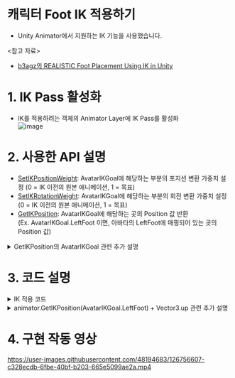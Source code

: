 캐릭터 Foot IK 적용하기
===
- Unity Animator에서 지원하는 IK 기능을 사용했습니다.

<참고 자료>
- [b3agz의 REALISTIC Foot Placement Using IK in Unity](https://youtu.be/rGB1ipH6DrM)


# 1. IK Pass 활성화
- IK를 적용하려는 객체의 Animator Layer에 IK Pass를 활성화   
![image](https://user-images.githubusercontent.com/48194683/126750021-03c35bf3-b8aa-4fa1-9f9b-6da1933b476d.png)


# 2. 사용한 API 설명
- [SetIKPositionWeight](https://docs.unity3d.com/ScriptReference/Animator.SetIKPositionWeight.html): AvatarIKGoal에 해당하는 부분의 포지션 변환 가중치 설정 (0 = IK 이전의 원본 애니메이션, 1 = 목표)
- [SetIKRotationWeight](https://docs.unity3d.com/ScriptReference/Animator.SetIKRotationWeight.html): AvatarIKGoal에 해당하는 부분의 회전 변환 가중치 설정 (0 = IK 이전의 원본 애니메이션, 1 = 목표)
- [GetIKPosition](https://docs.unity3d.com/ScriptReference/Animator.GetIKPosition.html): AvatarIKGoal에 해당하는 곳의 Position 값 반환 <br>(Ex. AvatarIKGoal.LeftFoot 이면, 아바타의 LeftFoot에 매핑되어 있는 곳의 Position 값) 
<details>
  <summary> GetIKPosition의 AvatarIKGoal 관련 추가 설명 </summary>
  
<br>
 - 아바타 매핑   
  
![image](https://user-images.githubusercontent.com/48194683/126754074-6df872af-09dc-442d-9d30-8ce068a57d5d.png)
<br>
- Left Leg -> Foot 에 해당하는 곳   
  
![image](https://user-images.githubusercontent.com/48194683/126754152-07227d9b-6fcc-4edd-90bb-17e14e2f984d.png)
  
- Gizmo로 그려본 모습 (파란색 구에 해당)
  
  ![image](https://user-images.githubusercontent.com/48194683/126754399-2b1acbe1-9fb0-4fc6-8cbc-94dce83d958c.png)

</details>

# 3. 코드 설명

<details>
  <summary> IK 적용 코드 </summary>
  
```C#
if (animator)
      {
          // Left Foot
          // Position 과 Rotation weight 설정
          animator.SetIKPositionWeight(AvatarIKGoal.LeftFoot, 1);
          animator.SetIKRotationWeight(AvatarIKGoal.LeftFoot, 1);

          ///<summary>
          /// GetIKPosition 
          ///   => IK를 하려는 객체의 위치 값 ( 아래에선 아바타에서 LeftFoot에 해당하는 객체의 위치 값 )
          /// Vector3.up을 더한 이유 
          ///   => origin의 위치를 위로 올려 바닥에 겹쳐 바닥을 인식 못하는 걸 방지하기 위해
          ///      (LeftFoot이 발목 정도에 있기 때문에 발바닥과 어느 정도 거리가 있고, Vector3.up을 더해주지 않으면 발목 기준으로 처리가 되어 발 일부가 바닥에 들어간다.)
          ///</summary>
          Ray leftRay = new Ray(animator.GetIKPosition(AvatarIKGoal.LeftFoot) + Vector3.up, Vector3.down);

          // distanceGround: LeftFoot에서 땅까지의 거리
          // +1을 해준 이유: Vector3.up을 해주었기 때문
          if (Physics.Raycast(leftRay, out RaycastHit leftHit, distanceGround + 1f, layerMask))
          {
              // 걸을 수 있는 땅이라면
              if (leftHit.transform.tag == "WalkableGround")
              {
                  Vector3 footPosition = leftHit.point;
                  footPosition.y += distanceGround;

                  animator.SetIKPosition(AvatarIKGoal.LeftFoot, footPosition);
                  animator.SetIKRotation(AvatarIKGoal.LeftFoot, Quaternion.LookRotation(transform.forward, leftHit.normal));
              }
          }

          // Right Foot
          animator.SetIKPositionWeight(AvatarIKGoal.RightFoot, 1);
          animator.SetIKRotationWeight(AvatarIKGoal.RightFoot, 1);

          Ray rightRay = new Ray(animator.GetIKPosition(AvatarIKGoal.RightFoot) + Vector3.up, Vector3.down);

          if (Physics.Raycast(rightRay, out RaycastHit rightHit, distanceGround + 1f, layerMask))
          {
              if (rightHit.transform.tag == "WalkableGround")
              {
                  Vector3 footPosition = rightHit.point;
                  footPosition.y += distanceGround;

                  animator.SetIKPosition(AvatarIKGoal.RightFoot, footPosition);
                  animator.SetIKRotation(AvatarIKGoal.RightFoot, Quaternion.LookRotation(transform.forward, rightHit.normal));
              }
          }
      }
```
  
</details>

<details>
  
  <summary> animator.GetIKPosition(AvatarIKGoal.LeftFoot) + Vector3.up 관련 추가 설명 </summary>
  
![image](https://user-images.githubusercontent.com/48194683/126755654-8a2d88f8-df39-486a-bc95-d9407dd484e2.png)

</details>

# 4. 구현 작동 영상

https://user-images.githubusercontent.com/48194683/126756607-c328ecdb-6fbe-40bf-b203-665e5099ae2a.mp4



